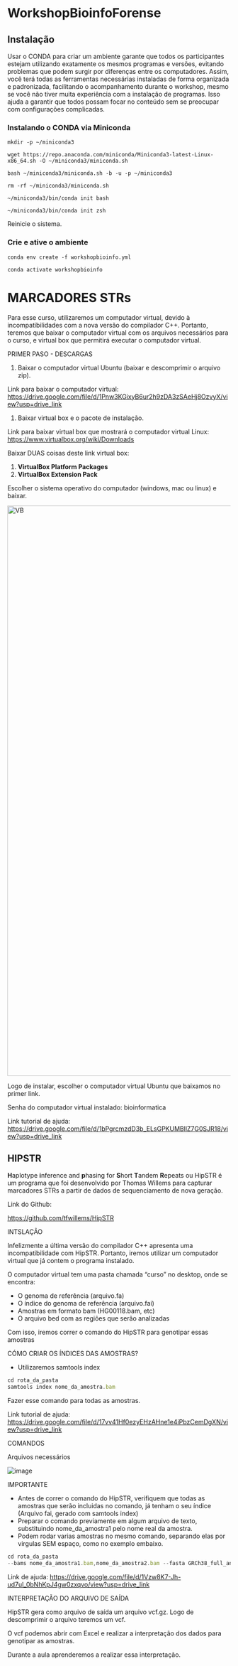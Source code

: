 # WorkshopBioinfoForense

## Instalação

Usar o CONDA para criar um ambiente garante que todos os participantes estejam utilizando exatamente os mesmos programas e versões, evitando problemas que podem surgir por diferenças entre os computadores. Assim, você terá todas as ferramentas necessárias instaladas de forma organizada e padronizada, facilitando o acompanhamento durante o workshop, mesmo se você não tiver muita experiência com a instalação de programas. Isso ajuda a garantir que todos possam focar no conteúdo sem se preocupar com configurações complicadas.

### Instalando o CONDA via Miniconda

`mkdir -p ~/miniconda3`

`wget https://repo.anaconda.com/miniconda/Miniconda3-latest-Linux-x86_64.sh -O ~/miniconda3/miniconda.sh`

`bash ~/miniconda3/miniconda.sh -b -u -p ~/miniconda3`

`rm -rf ~/miniconda3/miniconda.sh`

`~/miniconda3/bin/conda init bash`

`~/miniconda3/bin/conda init zsh`

Reinicie o sistema.

### Crie e ative o ambiente

`conda env create -f workshopbioinfo.yml`

`conda activate workshopbioinfo`

# MARCADORES STRs

Para esse curso, utilizaremos um computador virtual, devido à incompatibilidades com a nova versão do compilador C++. Portanto, teremos que baixar o computador virtual com os arquivos necessários para o curso, e virtual box que permitirá executar o computador virtual.

PRIMER PASO - DESCARGAS

1. Baixar o computador virtual Ubuntu (baixar e descomprimir o arquivo zip). 

Link para baixar o computador virtual: https://drive.google.com/file/d/1Pnw3KGixyB6ur2h9zDA3zSAeHj8OzvyX/view?usp=drive_link

1. Baixar virtual box e o pacote de instalação. 

Link para baixar virtual box que mostrará o computador virtual Linux: https://www.virtualbox.org/wiki/Downloads

Baixar DUAS coisas deste link virtual box: 

1. **VirtualBox Platform Packages**
2. **VirtualBox Extension Pack**

Escolher o sistema operativo do computador (windows, mac ou linux) e baixar. 

<img width="1284" alt="VB" src="https://github.com/user-attachments/assets/a5fc02f6-8fd7-4ff6-a178-5047f1052f2d">

Logo de instalar, escolher o computador virtual Ubuntu que baixamos no primer link. 

Senha do computador virtual instalado: bioinformatica

Link tutorial de ajuda: https://drive.google.com/file/d/1bPgrcmzdD3b_ELsGPKUMBllZ7G0SJR18/view?usp=drive_link

## HIPSTR

**H**aplotype **i**nference and **p**hasing for **S**hort **T**andem **R**epeats ou HipSTR é um programa que foi desenvolvido por Thomas Willems para capturar marcadores STRs a partir de dados de sequenciamento de nova geração. 

Link do Github: 

https://github.com/tfwillems/HipSTR

INTSLAÇÃO

Infelizmente a última versão do compilador C++ apresenta uma incompatibilidade com HipSTR. Portanto, iremos utilizar um computador virtual que já contem o programa instalado. 

O computador virtual tem uma pasta chamada “curso” no desktop, onde se encontra:

- O genoma de referência (arquivo.fa)
- O índice do genoma de referência (arquivo.fai)
- Amostras em formato bam (HG00118.bam, etc)
- O arquivo bed com as regiões que serão analizadas

Com isso, iremos correr o comando do HipSTR para genotipar essas amostras

CÓMO CRIAR OS ÍNDICES DAS AMOSTRAS? 

- Utilizaremos samtools index

```jsx
cd rota_da_pasta
samtools index nome_da_amostra.bam
```

Fazer esse comando para todas as amostras. 

Link tutorial de ajuda: https://drive.google.com/file/d/17vv41Hf0ezyEHzAHne1e4iPbzCemDgXN/view?usp=drive_link

COMANDOS 

Arquivos necessários

![image](https://github.com/user-attachments/assets/e5f57a64-0194-48f6-b09f-e768901405c9)


IMPORTANTE

- Antes de correr o comando do HipSTR, verifiquem que todas as amostras que serão incluidas no comando, já tenham o seu índice (Arquivo fai, gerado com samtools index)
- Preparar o comando previamente em algum arquivo de texto, substituindo nome_da_amostra1 pelo nome real da amostra.
- Podem rodar varias amostras no mesmo comando, separando elas por virgulas SEM espaço, como no exemplo embaixo.

```jsx
cd rota_da_pasta
--bams nome_da_amostra1.bam,nome_da_amostra2.bam --fasta GRCh38_full_analysis_set_plus_decoy_hla.fa --regions regionsx.bed --str-vcf nome_de_saida.vcf.gz --min-reads 8 --def-stutter-model --max-flank-indel 0.50 --max-str-len 127 --viz-out aln.viz.gz
```

Link de ajuda: https://drive.google.com/file/d/1Vzw8K7-Jh-ud7ul_0bNhKpJ4gw0zxqvo/view?usp=drive_link

INTERPRETAÇÃO DO ARQUIVO DE SAÍDA

HipSTR gera como arquivo de saída um arquivo vcf.gz. Logo de descomprimir o arquivo teremos um vcf. 

O vcf podemos abrir com Excel e realizar a interpretação dos dados para genotipar as amostras. 

Durante a aula aprenderemos a realizar essa interpretação.

